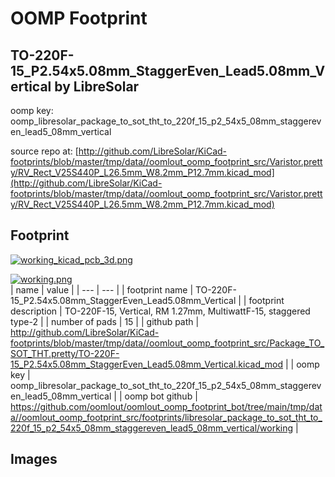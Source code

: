 # OOMP Footprint  
## TO-220F-15_P2.54x5.08mm_StaggerEven_Lead5.08mm_Vertical  by LibreSolar  
  
oomp key: oomp_libresolar_package_to_sot_tht_to_220f_15_p2_54x5_08mm_staggereven_lead5_08mm_vertical  
  
source repo at: [http://github.com/LibreSolar/KiCad-footprints/blob/master/tmp/data//oomlout_oomp_footprint_src/Varistor.pretty/RV_Rect_V25S440P_L26.5mm_W8.2mm_P12.7mm.kicad_mod](http://github.com/LibreSolar/KiCad-footprints/blob/master/tmp/data//oomlout_oomp_footprint_src/Varistor.pretty/RV_Rect_V25S440P_L26.5mm_W8.2mm_P12.7mm.kicad_mod)  
## Footprint  
  
[![working_kicad_pcb_3d.png](working_kicad_pcb_3d_600.png)](working_kicad_pcb_3d.png)  
  
[![working.png](working_600.png)](working.png)  
| name | value | 
| --- | --- | 
| footprint name | TO-220F-15_P2.54x5.08mm_StaggerEven_Lead5.08mm_Vertical | 
| footprint description | TO-220F-15, Vertical, RM 1.27mm, MultiwattF-15, staggered type-2 | 
| number of pads | 15 | 
| github path | http://github.com/LibreSolar/KiCad-footprints/blob/master/tmp/data//oomlout_oomp_footprint_src/Package_TO_SOT_THT.pretty/TO-220F-15_P2.54x5.08mm_StaggerEven_Lead5.08mm_Vertical.kicad_mod | 
| oomp key | oomp_libresolar_package_to_sot_tht_to_220f_15_p2_54x5_08mm_staggereven_lead5_08mm_vertical | 
| oomp bot github | https://github.com/oomlout/oomlout_oomp_footprint_bot/tree/main/tmp/data//oomlout_oomp_footprint_src/footprints/libresolar_package_to_sot_tht_to_220f_15_p2_54x5_08mm_staggereven_lead5_08mm_vertical/working | 
## Images  
